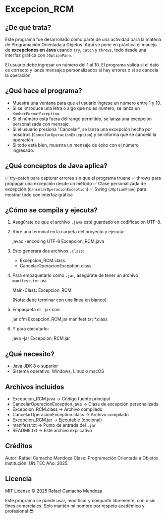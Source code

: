 Excepcion_RCM
=============

¿De qué trata?
--------------
Este programa fue desarrollado como parte de una actividad para la materia de Programación Orientada a Objetos.
Aquí se pone en práctica el manejo de **excepciones en Java** usando `try`, `catch` y `throws`, todo desde una interfaz gráfica con `JOptionPane`.

El usuario debe ingresar un número del 1 al 10. El programa valida si el dato es correcto y lanza mensajes personalizados si hay errores o si se cancela la operación.

¿Qué hace el programa?
----------------------
- Muestra una ventana para que el usuario ingrese un número entre 1 y 10.
- Si se introduce una letra o algo que no es número, se lanza un `NumberFormatException`.
- Si el número está fuera del rango permitido, se lanza una excepción personalizada con mensaje.
- Si el usuario presiona "Cancelar", se lanza una excepción hecha por nosotros (`CancelarOperacionException`) y se informa que se canceló la operación.
- Si todo está bien, muestra un mensaje de éxito con el número ingresado.

¿Qué conceptos de Java aplica?
------------------------------
✅ try–catch para capturar errores sin que el programa truene
✅ throws para propagar una excepción desde un método
✅ Clase personalizada de excepción (`CancelarOperacionException`)
✅ Swing (`JOptionPane`) para mostrar todo con interfaz gráfica

¿Cómo se compila y ejecuta?
---------------------------
1. Asegúrate de que el archivo `.java` esté guardado en codificación UTF-8.
2. Abre una terminal en la carpeta del proyecto y ejecuta:

   javac -encoding UTF-8 Excepcion_RCM.java

3. Esto generará dos archivos `.class`:
   - Excepcion_RCM.class
   - CancelarOperacionException.class

4. Para empaquetarlo como `.jar`, asegúrate de tener un archivo `manifest.txt` así:

   Main-Class: Excepcion_RCM

   (Nota: debe terminar con una línea en blanco)

5. Empaqueta el `.jar` con:

   jar cfm Excepcion_RCM.jar manifest.txt *.class

6. Y para ejecutarlo:

   java -jar Excepcion_RCM.jar

¿Qué necesito?
--------------
- Java JDK 8 o superior
- Sistema operativo: Windows, Linux o macOS

Archivos incluidos
------------------
- Excepcion_RCM.java              → Código fuente principal
- CancelarOperacionException.java → Clase de excepción personalizada
- Excepcion_RCM.class             → Archivo compilado
- CancelarOperacionException.class → Archivo compilado
- Excepcion_RCM.jar               → Ejecutable (opcional)
- manifest.txt                    → Punto de entrada del `.jar`
- README.txt                      → Este archivo explicativo

Créditos
--------
Autor: Rafael Camacho Mendoza
Clase: Programación Orientada a Objetos
Institución: UNITEC
Año: 2025

Licencia
--------
MIT License © 2025 Rafael Camacho Mendoza

Este programa se puede usar, modificar y compartir libremente, con o sin fines comerciales.
Solo mantén mi nombre por respeto académico y profesional 😎

